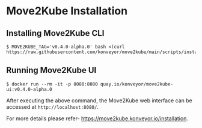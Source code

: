 # Move2Kube Installation

## Installing Move2Kube CLI

```console
$ MOVE2KUBE_TAG='v0.4.0-alpha.0' bash <(curl https://raw.githubusercontent.com/konveyor/move2kube/main/scripts/install.sh)
```

## Running Move2Kube UI

```console
$ docker run --rm -it -p 8080:8080 quay.io/konveyor/move2kube-ui:v0.4.0-alpha.0
```

After executing the above command, the Move2Kube web interface can be accessed at `http://localhost:8080/`.

For more details please refer- https://move2kube.konveyor.io/installation.
